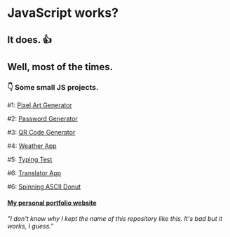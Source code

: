 # JavaScript works?

## It does. :thumbsup:

## Well, most of the times.

### :point_down: Some small JS projects.

#1: <a href="https://p4rt33k.github.io/JavaScriptWorksWonders/PixelArtGenerator/" target="_blank">Pixel Art Generator</a>

#2: <a href="https://p4rt33k.github.io/JavaScriptWorksWonders/PasswordGenerator/" target="_blank">Password Generator</a>

#3: <a href="https://p4rt33k.github.io/JavaScriptWorksWonders/QRCodeGenerator/" target="_blank">QR Code Generator</a>

#4: <a href="https://p4rt33k.github.io/JavaScriptWorksWonders/WeatherApp/" target="_blank">Weather App</a>

#5: <a href="https://p4rt33k.github.io/JavaScriptWorksWonders/TypingTest/" target="_blank">Typing Test</a>

#6: <a href="https://p4rt33k.github.io/JavaScriptWorksWonders/TranslatorApp/" target="_blank">Translator App</a>

#6: <a href="https://p4rt33k.github.io/JavaScriptWorksWonders/SpinningDonut/">Spinning ASCII Donut</a>

#### <a href="https://parteek-portfolio.netlify.app/homepage" target="_blank">My personal portfolio website</a>

###### "I don't know why I kept the name of this repository like this. It's bad but it works, I guess."
